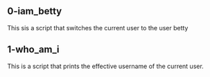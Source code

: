 ## 0-iam_betty

This sis a script that switches the current user to the user betty

## 1-who_am_i

This is a script that prints the effective username of the current user.
